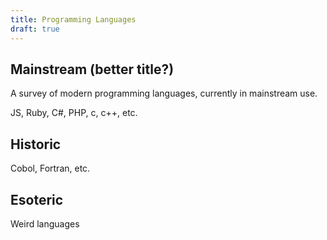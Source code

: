 ```yaml
---
title: Programming Languages
draft: true
---
```


## Mainstream (better title?)

A survey of modern programming languages, currently in mainstream use.

JS, Ruby, C#, PHP, c, c++, etc.

## Historic

Cobol, Fortran, etc.

## Esoteric

Weird languages
